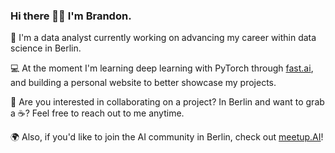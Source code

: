 ### Hi there 👋🏼 I'm Brandon.

🔭 I'm a data analyst currently working on advancing my career within data science in Berlin.

💻 At the moment I'm learning deep learning with PyTorch through [fast.ai](https://www.fast.ai), and building a personal website to better showcase my projects.

📨 Are you interested in collaborating on a project? In Berlin and want to grab a ☕️? Feel free to reach out to me anytime.

🌍 Also, if you'd like to join the AI community in Berlin, check out [meetup.AI](https://www.meetup.com/meetupai-Berlin/)!

<!--
**branBeckett/branBeckett** is a ✨ _special_ ✨ repository because its `README.md` (this file) appears on your GitHub profile.

Here are some ideas to get you started:

- 🔭 I’m currently working on advancing my career within data science.
- 🌱 I’m currently learning data engineering best practices, and PyTorch through fast.ai
- 👯 I’m looking to collaborate on ...
- 🤔 I’m looking for help with ...
- 💬 Ask me about ...
- 📫 How to reach me: ...
- 😄 Pronouns: ...
- ⚡ Fun fact: ...
-->
